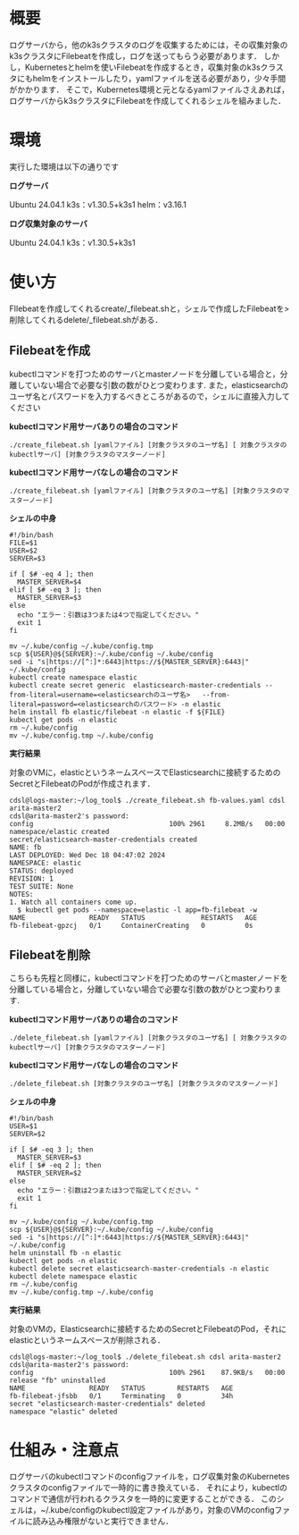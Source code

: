 # 概要
ログサーバから，他のk3sクラスタのログを収集するためには，その収集対象のk3sクラスタにFilebeatを作成し，ログを送ってもらう必要があります．
しかし，Kubernetesとhelmを使いFilebeatを作成するとき，収集対象のk3sクラスタにもhelmをインストールしたり，yamlファイルを送る必要があり，少々手間がかかります．
そこで，Kubernetes環境と元となるyamlファイルさえあれば，ログサーバからk3sクラスタにFilebeatを作成してくれるシェルを組みました．

# 環境
実行した環境は以下の通りです

**ログサーバ**

Ubuntu 24.04.1
k3s：v1.30.5+k3s1
helm：v3.16.1

**ログ収集対象のサーバ**

Ubuntu 24.04.1
k3s：v1.30.5+k3s1

# 使い方
FIlebeatを作成してくれるcreate/_filebeat.shと，シェルで作成したFilebeatを>削除してくれるdelete/_filebeat.shがある．

## Filebeatを作成

kubectlコマンドを打つためのサーバとmasterノードを分離している場合と，分離していない場合で必要な引数の数がひとつ変わります.
また，elasticsearchのユーザ名とパスワードを入力するべきところがあるので，シェルに直接入力してください

**kubectlコマンド用サーバありの場合のコマンド**
```
./create_filebeat.sh [yamlファイル] [対象クラスタのユーザ名] [ 対象クラスタのkubectlサーバ] [対象クラスタのマスターノード]
```
**kubectlコマンド用サーバなしの場合のコマンド**
```
./create_filebeat.sh [yamlファイル] [対象クラスタのユーザ名] [対象クラスタのマスターノード]
```

**シェルの中身**

```
#!/bin/bash
FILE=$1
USER=$2
SERVER=$3

if [ $# -eq 4 ]; then
  MASTER_SERVER=$4
elif [ $# -eq 3 ]; then
  MASTER_SERVER=$3
else
  echo "エラー：引数は3つまたは4つで指定してください。"
  exit 1
fi

mv ~/.kube/config ~/.kube/config.tmp
scp ${USER}@${SERVER}:~/.kube/config ~/.kube/config
sed -i "s|https://[^:]*:6443|https://${MASTER_SERVER}:6443|" ~/.kube/config
kubectl create namespace elastic
kubectl create secret generic  elasticsearch-master-credentials --from-literal=username=<elasticsearchのユーザ名>   --from-literal=password=<elasticsearchのパスワード> -n elastic
helm install fb elastic/filebeat -n elastic -f ${FILE}
kubectl get pods -n elastic
rm ~/.kube/config
mv ~/.kube/config.tmp ~/.kube/config

```

**実行結果**

対象のVMに，elasticというネームスペースでElasticsearchに接続するためのSecretとFilebeatのPodが作成されます．
```
cdsl@logs-master:~/log_tool$ ./create_filebeat.sh fb-values.yaml cdsl arita-master2
cdsl@arita-master2's password:
config                                  100% 2961     8.2MB/s   00:00
namespace/elastic created
secret/elasticsearch-master-credentials created
NAME: fb
LAST DEPLOYED: Wed Dec 18 04:47:02 2024
NAMESPACE: elastic
STATUS: deployed
REVISION: 1
TEST SUITE: None
NOTES:
1. Watch all containers come up.
  $ kubectl get pods --namespace=elastic -l app=fb-filebeat -w
NAME                READY   STATUS              RESTARTS   AGE
fb-filebeat-gpzcj   0/1     ContainerCreating   0          0s
```

## Filebeatを削除

こちらも先程と同様に，kubectlコマンドを打つためのサーバとmasterノードを分離している場合と，分離していない場合で必要な引数の数がひとつ変わります.

**kubectlコマンド用サーバありの場合のコマンド**
```
./delete_filebeat.sh [yamlファイル] [対象クラスタのユーザ名] [ 対象クラスタのkubectlサーバ] [対象クラスタのマスターノード]
```
**kubectlコマンド用サーバなしの場合のコマンド**
```
./delete_filebeat.sh [対象クラスタのユーザ名] [対象クラスタのマスターノード]
```

**シェルの中身**

```
#!/bin/bash
USER=$1
SERVER=$2

if [ $# -eq 3 ]; then
  MASTER_SERVER=$3
elif [ $# -eq 2 ]; then
  MASTER_SERVER=$2
else
  echo "エラー：引数は2つまたは3つで指定してください。"
  exit 1
fi

mv ~/.kube/config ~/.kube/config.tmp
scp ${USER}@${SERVER}:~/.kube/config ~/.kube/config
sed -i "s|https://[^:]*:6443|https://${MASTER_SERVER}:6443|" ~/.kube/config
helm uninstall fb -n elastic
kubectl get pods -n elastic
kubectl delete secret elasticsearch-master-credentials -n elastic
kubectl delete namespace elastic
rm ~/.kube/config
mv ~/.kube/config.tmp ~/.kube/config
```

**実行結果**

対象のVMの，Elasticsearchに接続するためのSecretとFilebeatのPod，それにelasticというネームスペースが削除される．
```
cdsl@logs-master:~/log_tool$ ./delete_filebeat.sh cdsl arita-master2
cdsl@arita-master2's password:
config                                  100% 2961    87.9KB/s   00:00
release "fb" uninstalled
NAME                READY   STATUS        RESTARTS   AGE
fb-filebeat-jfsbb   0/1     Terminating   0          34h
secret "elasticsearch-master-credentials" deleted
namespace "elastic" deleted
```

# 仕組み・注意点
ログサーバのkubectlコマンドのconfigファイルを，ログ収集対象のKubernetesクラスタのconfigファイルで一時的に書き換えている．
それにより，kubectlのコマンドで通信が行われるクラスタを一時的に変更することができる．
このシェルは，~/.kube/configのkubectl設定ファイルがあり，対象のVMのconfigファイルに読み込み権限がないと実行できません．

